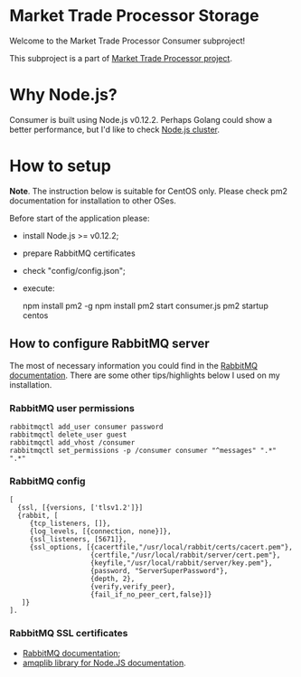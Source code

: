 # Market Trade Processor Storage

Welcome to the Market Trade Processor Consumer subproject!

This subproject is a part of [Market Trade Processor project](https://github.com/abguy/trade-processor).

# Why Node.js?

Consumer is built using Node.js v0.12.2. Perhaps Golang could show a better performance, but I'd like to check [Node.js cluster](https://nodejs.org/api/cluster.html). 

# How to setup

**Note**. The instruction below is suitable for CentOS only. Please check pm2 documentation for installation to other OSes.

Before start of the application please:
* install Node.js >= v0.12.2;
* prepare RabbitMQ certificates
* check "config/config.json";
* execute:


    npm install pm2 -g
    npm install
    pm2 start consumer.js
    pm2 startup centos

## How to configure RabbitMQ server

The most of necessary information you could find in the [RabbitMQ documentation](http://www.rabbitmq.com/install-rpm.html).
There are some other tips/highlights below I used on my installation.

### RabbitMQ user permissions

    rabbitmqctl add_user consumer password
    rabbitmqctl delete_user guest
    rabbitmqctl add_vhost /consumer
    rabbitmqctl set_permissions -p /consumer consumer "^messages" ".*" ".*"

### RabbitMQ config

~~~
[
  {ssl, [{versions, ['tlsv1.2']}]
  {rabbit, [
     {tcp_listeners, []},
     {log_levels, [{connection, none}]},
     {ssl_listeners, [5671]},
     {ssl_options, [{cacertfile,"/usr/local/rabbit/certs/cacert.pem"},
                    {certfile,"/usr/local/rabbit/server/cert.pem"},
                    {keyfile,"/usr/local/rabbit/server/key.pem"},
                    {password, "ServerSuperPassword"},
                    {depth, 2},
                    {verify,verify_peer},
                    {fail_if_no_peer_cert,false}]}
   ]}
].
~~~

### RabbitMQ SSL certificates

* [RabbitMQ documentation](http://www.rabbitmq.com/ssl.html);
* [amqplib library for Node.JS documentation](http://www.squaremobius.net/amqp.node/doc/ssl.html).
